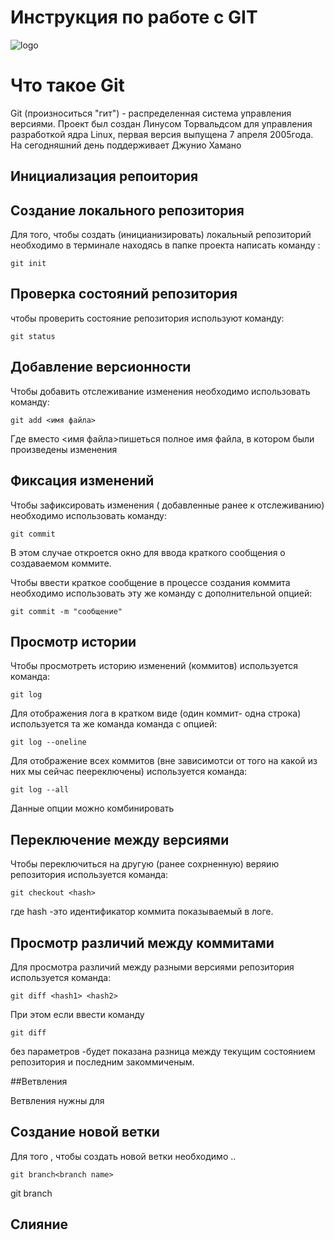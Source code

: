 # **Инструкция по работе с GIT**

![logo](git.jpeg)

# Что такое Git
Git (произноситься "гит") - распределенная система управления версиями. Проект был создан Линусом Торвальдсом для управления разработкой ядра Linux, первая версия выпущена 7 апреля 2005года. На сегодняшний день поддерживает Джунио Хамано

## Инициализация репоитория 

## Создание локального репозитория 

Для того, чтобы создать (иницианизировать) локальный репозиторий необходимо в терминале находясь в папке проекта написать команду :

    git init

  ## Проверка состояний репозитория

  чтобы проверить состояние репозитория используют команду:

    git status

## Добавление версионности 

Чтобы добавить отслеживание изменения необходимо использовать команду:

    git add <имя файла>

Где вместо <имя файла>пишеться полное имя файла, в котором были произведены изменения

## Фиксация изменений 

Чтобы зафиксировать изменения ( добавленные ранее к отслеживанию) необходимо использовать команду: 

    git commit

В этом случае откроется окно для ввода краткого сообщения о создаваемом коммите.

Чтобы ввести краткое сообщение в процессе создания коммита необходимо использовать эту же команду с дополнительной опцией:

    git commit -m "сообщение"

## Просмотр истории 

Чтобы просмотреть историю изменений (коммитов) используется команда:

    git log

Для отображения лога в кратком виде (один коммит- одна строка) используется та же команда команда с опцией:

    git log --onеline

Для отображение всех коммитов (вне зависимотси от того на какой из них мы сейчас пеереключены) используется команда: 

    git log --all

Данные опции можно комбинировать

## Переключение между версиями 

Чтобы переключиться на другую (ранее сохрненную) веряию репозитория используется команда:

    git checkout <hash>

где hash -это идентификатор коммита показываемый в логе.

## Просмотр различий между коммитами 

Для просмотра различий между разными версиями репозитория используется команда: 

    git diff <hash1> <hash2>

При этом если ввести команду 

    git diff


без параметров -будет показана разница между текущим состоянием репозитория и последним закоммиченым.


##Ветвления

Ветвления нужны для 
   
## Создание новой ветки

Для того , чтобы создать новой ветки необходимо ..



    git branch<branch name>

git branch 

## Слияние 